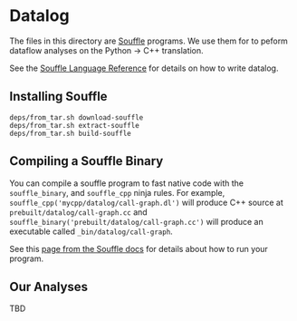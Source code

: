 # Datalog

The files in this directory are [Souffle](https://souffle-lang.github.io/)
programs. We use them for to peform dataflow analyses on the Python -> C++
translation.

See the [Souffle Language Reference](https://souffle-lang.github.io/program) for
details on how to write datalog.

## Installing Souffle

```
deps/from_tar.sh download-souffle
deps/from_tar.sh extract-souffle
deps/from_tar.sh build-souffle
```

## Compiling a Souffle Binary

You can compile a souffle program to fast native code with the `souffle_binary`,
and `souffle_cpp` ninja rules. For example,
`souffle_cpp('mycpp/datalog/call-graph.dl')` will produce C++ source at
`prebuilt/datalog/call-graph.cc` and
`souffle_binary('prebuilt/datalog/call-graph.cc')` will produce an executable
called `_bin/datalog/call-graph`.

See this [page from the Souffle docs](https://souffle-lang.github.io/execute)
for details about how to run your program.

## Our Analyses

TBD
